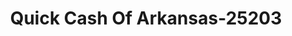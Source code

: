 ---
f_zip-code: 72949
f_state-code: AR
title: Quick Cash Of Arkansas-25203
f_phone: 479-667-4970
f_city-only: Ozark
f_address: 202 West Commercial Street Ozark
f_location-unique-id: '25203'
slug: quick-cash-of-arkansas-25203
updated-on: '2024-05-30T13:46:58.046Z'
created-on: '2024-05-30T13:36:59.803Z'
published-on: '2024-05-30T13:54:32.469Z'
f_city-state: cms/city/ozark-ar.md
f_company: cms/company/quick-cash-of-arkansas.md
f_state: cms/state/arkansas.md
layout: '[payday-loan].html'
tags: payday-loan
---